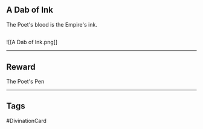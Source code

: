 ## A Dab of Ink
The Poet's blood is the Empire's ink.
## 
![[A Dab of Ink.png]]

---
## Reward
The Poet's Pen

---
## Tags
#DivinationCard